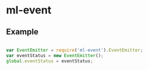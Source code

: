 # ml-event

## Example

``` js

var EventEmitter = require('ml-event').EventEmitter;
var eventStatus = new EventEmitter();
global.eventStatus = eventStatus;

```